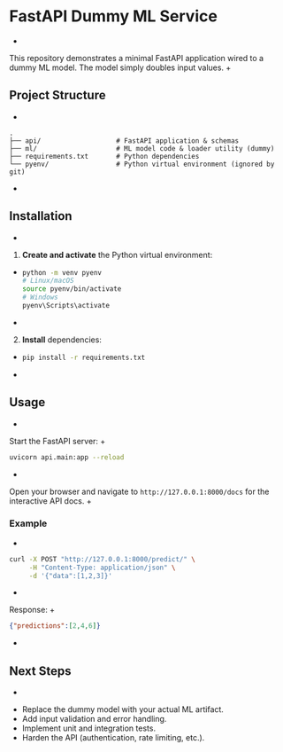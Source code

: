 # FastAPI Dummy ML Service
+
This repository demonstrates a minimal FastAPI application wired to a dummy ML model. The model simply doubles input values.
+
## Project Structure
+
```
.
├── api/                   # FastAPI application & schemas
├── ml/                    # ML model code & loader utility (dummy)
├── requirements.txt       # Python dependencies
└── pyenv/                 # Python virtual environment (ignored by git)
```
+
## Installation
+
1. **Create and activate** the Python virtual environment:
+
   ```bash
   python -m venv pyenv
   # Linux/macOS
   source pyenv/bin/activate
   # Windows
   pyenv\Scripts\activate
   ```
+
2. **Install** dependencies:
+
   ```bash
   pip install -r requirements.txt
   ```
+
## Usage
+
Start the FastAPI server:
+
```bash
uvicorn api.main:app --reload
```
+
Open your browser and navigate to `http://127.0.0.1:8000/docs` for the interactive API docs.
+
### Example
+
```bash
curl -X POST "http://127.0.0.1:8000/predict/" \
     -H "Content-Type: application/json" \
     -d '{"data":[1,2,3]}'
```
+
Response:
+
```json
{"predictions":[2,4,6]}
```
+
## Next Steps
+
- Replace the dummy model with your actual ML artifact.
- Add input validation and error handling.
- Implement unit and integration tests.
- Harden the API (authentication, rate limiting, etc.).